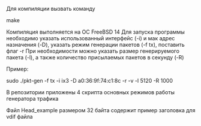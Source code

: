 Для компиляции вызвать команду

make

Компиляция выполняется на ОС FreeBSD 14
Для запуска программы необходимо указать использованный интерфейс (-i) и мак адрес назначения (-D), указать режим генерации пакетов (-f tx), поставить флаг -r
При необходимости можно указать размер генерируемого пакета (-l), а также количество присылаемых пакетов в секунду (-R)
 

Пример:

sudo ./pkt-gen -f tx -i ix3 -D a0:36:9f:74:c1:8c -r -v -l 5120 -R 1000


В репозитории приложены 4 скрипта основных режимов работы генератора трафика

Файл Head_example размером 32 байта содержит пример заголовка для vdif файла
